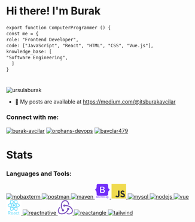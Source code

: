# Hi there! I'm Burak

```
export function ComputerProgrammer () {
const me = {
role: "Frontend Developer",
code: ["JavaScript", "React", "HTML", "CSS", "Vue.js"],
knowledge_base: [
"Software Engineering",
  ]
}
```
#

<p align="left"> <img src="https://komarev.com/ghpvc/?username=ursulaburak&label=Profile%20views&color=0e75b6&style=flat" alt="ursulaburak" /> </p>

- 📮 My posts are available at https://medium.com/@itsburakavcilar

<h3 align="left">Connect with me:</h3>
<p align="left">
<a href="https://www.linkedin.com/in/burak-avcilar-abb14830b/" target="blank"><img align="center" src="https://raw.githubusercontent.com/rahuldkjain/github-profile-readme-generator/master/src/images/icons/Social/linked-in-alt.svg" alt="burak-avcilar" height="30" width="40" /></a>
<a href="https://gitlab.com/cronos_devops" target="blank"><img align="center" src="https://www.vectorlogo.zone/logos/gitlab/gitlab-tile.svg" alt="orphans-devops" height="30" width="40" /></a>  
<a href="https://www.hackerrank.com/burakkavcilar" target="blank"><img align="center" src="https://raw.githubusercontent.com/rahuldkjain/github-profile-readme-generator/master/src/images/icons/Social/hackerrank.svg" alt="bavclar479" height="30" width="40" /></a>
</p>


# Stats 
<h3 align="left">Languages and Tools:</h3>
<p align="left"> <a href="https://mobaxterm.mobatek.net/documentation.html" target="_blank" rel="noreferrer"> <img src="https://cdn.jsdelivr.net/gh/homarr-labs/dashboard-icons/webp/mobaxterm.webp" alt="mobaxterm" width="40" height="40" /> </a>  <a href="https://www.postman.com" target="_blank" rel="noreferrer"> <img src="https://www.vectorlogo.zone/logos/getpostman/getpostman-icon.svg" alt="postman" width="40" height="40"/> </a> <a href="https://maven.apache.org/" target="_blank" rel="noreferrer"> <img src="https://www.vectorlogo.zone/logos/apache_maven/apache_maven-ar21.svg" alt="maven" width="40" height="40"/> </a> <a href="https://getbootstrap.com" target="_blank" rel="noreferrer"> <img src="https://raw.githubusercontent.com/devicons/devicon/master/icons/bootstrap/bootstrap-plain-wordmark.svg" alt="bootstrap" width="40" height="40"/> </a>  <a href="https://developer.mozilla.org/en-US/docs/Web/JavaScript" target="_blank" rel="noreferrer"> <img src="https://raw.githubusercontent.com/devicons/devicon/master/icons/javascript/javascript-original.svg" alt="javascript" width="40" height="40"/> </a> <a href="https://www.mysql.com/" target="_blank" rel="noreferrer"> <img src="https://www.vectorlogo.zone/logos/mysql/mysql-official.svg" alt="mysql" width="40" height="40"/> </a> <a href="https://www.docker.com" target="_blank" rel="noreferrer"> <img src="https://www.vectorlogo.zone/logos/docker/docker-official.svg" alt="nodejs" width="40" height="40"/> </a> <a href="https://vuejs.org/" target="_blank" rel="noreferrer"> <img src="https://www.vectorlogo.zone/logos/vuejs/vuejs-icon.svg" alt="vue" width="40" height="40"/> </a> <a href="https://reactjs.org/" target="_blank" rel="noreferrer"> <img src="https://raw.githubusercontent.com/devicons/devicon/master/icons/react/react-original-wordmark.svg" alt="react" width="40" height="40"/> </a> <a href="https://reactnative.dev/" target="_blank" rel="noreferrer"> <img src="https://reactnative.dev/img/header_logo.svg" alt="reactnative" width="40" height="40"/> </a> <a href="https://redux.js.org" target="_blank" rel="noreferrer"> <img src="https://raw.githubusercontent.com/devicons/devicon/master/icons/redux/redux-original.svg" alt="redux" width="40" height="40"/> </a> <a href="https://www.reactrouter.com" target="_blank" rel="noreferrer"> <img src="https://www.vectorlogo.zone/logos/reactrouter/reactrouter-icon.svg" alt="reactangle" width="40" height="40" /> </a> <a href="https://tailwindcss.com/" target="_blank" rel="noreferrer"> <img src="https://www.vectorlogo.zone/logos/tailwindcss/tailwindcss-icon.svg" alt="tailwind" width="40" height="40"/> </a> </p>

